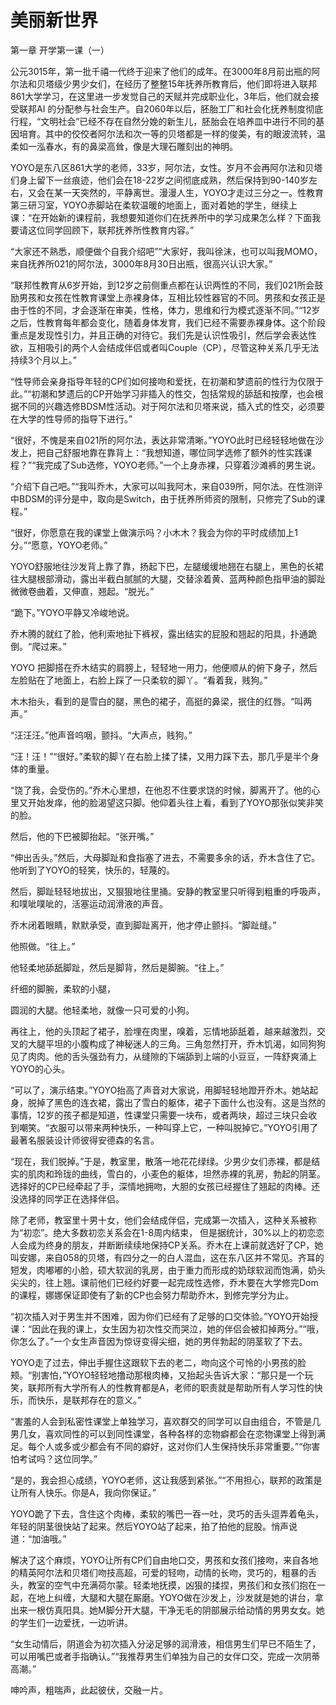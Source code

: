 # 美丽新世界

第一章 开学第一课（一） 

公元3015年，第一批千禧一代终于迎来了他们的成年。在3000年8月前出瓶的阿尔法和贝塔级少男少女们，在经历了整整15年抚养所教育后，他们即将进入联邦861大学学习，在这里进一步发觉自己的天赋并完成职业化，3年后，他们就会接受联邦AI 的分配参与社会生产。自2060年以后，胚胎工厂和社会化抚养制度彻底行程，“文明社会”已经不存在自然分娩的新生儿，胚胎会在培养皿中进行不同的基因培育。其中的佼佼者阿尔法和次一等的贝塔都是一样的俊美，有的眼波流转，温柔如一泓春水，有的鼻梁高耸，像是大理石雕刻出的神明。

YOYO是东八区861大学的老师，33岁，阿尔法，女性。岁月不会再阿尔法和贝塔们身上留下一丝痕迹，他们会在18-22岁之间彻底成熟，然后保持到90-140岁左右，又会在某一天突然的，平静离世。漫漫人生，YOYO才走过三分之一。性教育第三研习室，YOYO赤脚站在柔软温暖的地面上，面对着她的学生，继续上课：“在开始新的课程前，我想要知道你们在抚养所中的学习成果怎么样？下面我要请这位同学回顾下，联邦抚养所性教育内容。”

“大家还不熟悉，顺便做个自我介绍吧”“大家好，我叫徐沫，也可以叫我MOMO，来自抚养所021的阿尔法，3000年8月30日出瓶，很高兴认识大家。”

“联邦性教育从6岁开始，到12岁之前侧重点都在认识两性的不同，我们021所会鼓励男孩和女孩在性教育课堂上赤裸身体，互相比较性器官的不同。男孩和女孩正是由于性的不同，才会逐渐在审美，性格，体力，思维和行为模式逐渐不同。”“12岁之后，性教育每年都会变化，随着身体发育，我们已经不需要赤裸身体。这个阶段重点是发现性引力，并且正确的对待它。我们先是认识性吸引，然后学会表达性欲，互相吸引的两个人会结成伴侣或者叫Couple（CP），尽管这种关系几乎无法持续3个月以上。”

“性导师会亲身指导年轻的CP们如何接吻和爱抚，在初潮和梦遗前的性行为仅限于此。”“初潮和梦遗后的CP开始学习非插入的性交，包括常规的舔舐和按摩，也会根据不同的兴趣选修BDSM性活动。对于阿尔法和贝塔来说，插入式的性交，必须要在大学的性导师的指导下进行。”

“很好，不愧是来自021所的阿尔法，表达非常清晰。”YOYO此时已经轻轻地做在沙发上，把自己舒服地靠在靠背上：“我想知道，哪位同学选修了额外的性实践课程？”“我完成了Sub选修，YOYO老师。”一个上身赤裸，只穿着沙滩裤的男生说。

“介绍下自己吧。”“我叫乔木，大家可以叫我阿木，来自039所，阿尔法。在性测评中BDSM的评分是中，取向是Switch，由于抚养所师资的限制，只修完了Sub的课程。”

“很好，你愿意在我的课堂上做演示吗？小木木？我会为你的平时成绩加上1分。”“愿意，YOYO老师。”

YOYO舒服地往沙发背上靠了靠，扬起下巴，左腿缓缓地翘在右腿上，黑色的长裙往大腿根部滑动，露出半截白腻腻的大腿，交替涂着黄、蓝两种颜色指甲油的脚趾微微卷曲着，又伸直，翘起。“脱光。”

“跪下。”YOYO平静又冷峻地说。

乔木腾的就红了脸，他利索地扯下裤衩，露出结实的屁股和翘起的阳具，扑通跪倒。“爬过来。”

YOYO 把脚搭在乔木结实的肩膀上，轻轻地一用力，他便顺从的俯下身子，然后左脸贴在了地面上，右脸上踩了一只柔软的脚丫。“看着我，贱狗。”

木木抬头，看到的是雪白的腿，黑色的裙子，高挺的鼻梁，抿住的红唇。“叫两声。”

“汪汪汪。”他声音呜咽，颤抖。“大声点，贱狗。”

“汪！汪！”“很好。”柔软的脚丫在右脸上揉了揉，又用力踩下去，那几乎是半个身体的重量。

“饶了我，会受伤的。”乔木心里想，在他忍不住要求饶的时候，脚离开了。他的心里又开始发痒，他的脸渴望这只脚。他仰着头往上看，看到了YOYO那张似笑非笑的脸。

然后，他的下巴被脚抬起。“张开嘴。”

“伸出舌头。”然后，大母脚趾和食指塞了进去，不需要多余的话，乔木含住了它。他听到了YOYO的轻笑，快乐的，轻蔑的。

然后，脚趾轻轻地拔出，又狠狠地往里捅。安静的教室里只听得到粗重的呼吸声，和噗呲噗呲的，活塞运动润滑液的声音。

乔木闭着眼睛，默默承受，直到脚趾离开，他才停止颤抖。“脚趾缝。”

他照做。“往上。”

他轻柔地舔舐脚趾，然后是脚背，然后是脚腕。“往上。”

纤细的脚腕，柔软的小腿，

圆润的大腿。他轻柔地，就像一只可爱的小狗。

再往上，他的头顶起了裙子，脸埋在肉里，嗅着，忘情地舔舐着，越来越激烈，交叉的大腿平坦的小腹构成了神秘迷人的三角。三角忽然打开，乔木饥渴，如同狗狗见了肉肉。他的舌头强劲有力，从缝隙的下端舔到上端的小豆豆，一阵舒爽涌上YOYO的心头。

“可以了，演示结束。”YOYO抬高了声音对大家说，用脚轻轻地蹬开乔木。她站起身，脱掉了黑色的连衣裙，露出了雪白的躯体，裙子下面什么也没有。这是当然的事情，12岁的孩子都是知道，性课堂只需要一块布，或者两块，超过三块只会收到嘲笑。“衣服可以带来两种快乐，一种叫穿上它，一种叫脱掉它。”YOYO引用了最著名服装设计师彼得安德森的名言。

“现在，我们脱掉。”于是，教室里，散落一地花花绿绿。少男少女们赤裸，都是结实的肌肉和玲珑的曲线，雪白的，小麦色的躯体，坦然赤裸的乳房，勃起的阴茎。选择好的CP已经牵起了手，深情地拥吻，大胆的女孩已经握住了翘起的肉棒。还没选择的同学正在选择伴侣。

除了老师，教室里十男十女，他们会结成伴侣，完成第一次插入，这种关系被称为“初恋”。绝大多数初恋关系会在1-8周内结束， 但是据统计，30%以上的初恋恋人会成为终身的朋友，并断断续续地保持CP关系。乔木在上课前就选好了CP，她叫安娜，来自058的贝塔，有四分之一的白人混血，这在东八区并不常见。齐耳的短发，肉嘟嘟的小脸，硕大软润的乳房，由于重力而形成的奶球软润而饱满，奶头尖尖的，往上翘。课前他们已经约好要一起完成性选修，乔木要在大学修完Dom的课程，娜娜保证即使有了新的CP也会努力帮助乔木，到修完学分为止。

“初次插入对于男生并不困难，因为你们已经有了足够的口交体验。”YOYO开始授课：“因此在我的课上，女生因为初次性交而哭泣，她的伴侣会被扣掉两分。”“哦，你怎么了。”一个女生声音因为惊讶变得尖细，她的男伴勃起的阴茎软了下去。

YOYO走了过去，伸出手握住这跟软下去的老二，吻向这个可怜的小男孩的脸颊。“别害怕，”YOYO轻轻地撸动那根肉棒，又抬起头告诉大家：“那只是一个玩笑，联邦所有大学所有人的性教育都是A，老师的职责就是帮助所有人学习性的快乐，而快乐，是联邦存在的意义。”

“害羞的人会到私密性课堂上单独学习，喜欢群交的同学可以自由组合，不管是几男几女，喜欢同性的可以到同性课堂，各种各样的恋物癖都会在恋物课堂上得到满足。每个人或多或少都会有不同的癖好，这对你们人生保持快乐非常重要。”“你害怕考试吗？这位同学。”

“是的，我会担心成绩，YOYO老师，这让我感到紧张。”“不用担心，联邦的政策是让所有人快乐。你是A，我向你保证。”

YOYO跪了下去，含住这个肉棒，柔软的嘴巴一吞一吐，灵巧的舌头逗弄着龟头，年轻的阴茎很快站了起来。然后YOYO站了起来，拍了拍他的屁股。悄声说道：“加油哦。”

解决了这个麻烦，YOYO让所有CP们自由地口交，男孩和女孩们接吻，来自各地的精英阿尔法和贝塔们吻技高超，可爱的轻吻，动情的长吻，灵巧的，粗暴的舌头，教室的空气中充满荷尔蒙。轻柔地抚摸，凶狠的揉捏，男孩们和女孩们抱在一起，在地上纠缠，大腿和大腿在厮磨。YOYO做在沙发上，沙发就是她的讲台，拿出来一根仿真阳具。她M脚分开大腿，干净无毛的阴部展示给动情的男男女女。她的学生们一边爱抚，一边听讲。

“女生动情后，阴道会为初次插入分泌足够的润滑液，相信男生们早已不陌生了，可以用嘴巴或者手指确认。”“我推荐男生们单独为自己的女伴口交，完成一次阴蒂高潮。”

呻吟声，粗喘声，此起彼伏，交融一片。
